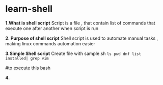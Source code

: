 # learn-shell

**1.What is shell script**
Script is a file , that contain list of commands that execute one after another when script is run

**2. Purpose of shell script**
Shell script is used to automate manual tasks , making linux commands automation easier

**3.Simple Shell script**
Create file with sample.sh
`ls
pwd
dnf list installed| grep vim`

#to execute this 
bash <filename>

**4.**

